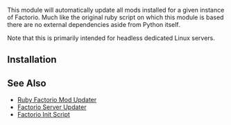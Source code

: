 This module will automatically update all mods installed for a given instance of Factorio. Much like the original ruby script on which this module is based there are no external dependencies aside from Python itself.

Note that this is primarily intended for headless dedicated Linux servers.

## Installation



## See Also

* [Ruby Factorio Mod Updater](https://github.com/astevens/factorio-mod-updater)
* [Factorio Server Updater](https://github.com/narc0tiq/factorio-updater)
* [Factorio Init Script](https://github.com/Bisa/factorio-init)
